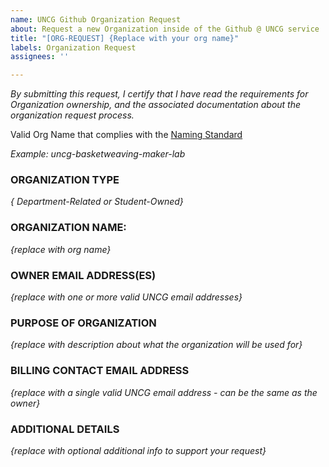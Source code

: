 ```yaml
---
name: UNCG Github Organization Request
about: Request a new Organization inside of the Github @ UNCG service
title: "[ORG-REQUEST] {Replace with your org name}"
labels: Organization Request
assignees: ''

---
```


_By submitting this request, I certify that I have read the requirements for Organization ownership, and the associated documentation about the organization request process._

Valid Org Name that complies with the [Naming Standard](/Organizations/Organization_Naming_Standard.md)

_Example: uncg-basketweaving-maker-lab_

### ORGANIZATION TYPE ###
_{ Department-Related or Student-Owned}_

### ORGANIZATION NAME:
_{replace with org name}_

### OWNER EMAIL ADDRESS(ES)
_{replace with one or more valid UNCG email addresses}_

### PURPOSE OF ORGANIZATION
_{replace with description about what the organization will be used for}_

### BILLING CONTACT EMAIL ADDRESS
_{replace with a single valid UNCG email address - can be the same as the owner}_

### ADDITIONAL DETAILS
_{replace with optional additional info to support your request}_
